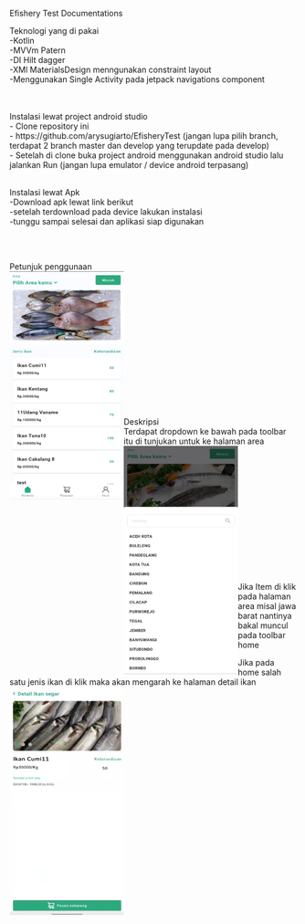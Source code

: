 Efishery Test Documentations

Teknologi yang di pakai <br>
-Kotlin <br>
-MVVm Patern <br>
-DI Hilt dagger <br>
-XMl MaterialsDesign menngunakan constraint layout <br>
-Menggunakan Single Activity pada jetpack navigations component

<br>
<br>
Instalasi lewat project android studio <br>
- Clone repository ini <br>
- https://github.com/arysugiarto/EfisheryTest  (jangan lupa pilih branch, terdapat 2 branch master dan develop yang terupdate pada develop) <br>
- Setelah di clone buka project android menggunakan android studio lalu jalankan Run (jangan lupa emulator / device android terpasang)<br>

<br>

Instalasi lewat Apk <br>
-Download apk lewat link berikut <br>
-setelah terdownload pada device lakukan instalasi <br>
-tunggu sampai selesai dan aplikasi siap digunakan

<br>
<br>

Petunjuk penggunaan <br>
<img align="left" src="ss/1.png" width="200" height="400"> <br><br><br><br><br><br><br><br><br><br><br><br><br><br><br>
Deskripsi <br>
Terdapat dropdown ke bawah pada toolbar itu di tunjukan untuk ke halaman area
<img align="left" src="ss/2.png" width="200" height="400"> <br><br><br><br><br><br><br><br><br><br><br><br><br><br><br>
Jika Item di klik pada halaman area misal jawa barat nantinya bakal muncul pada toolbar home<br>

Jika pada home salah satu jenis ikan di klik maka akan mengarah ke halaman detail ikan
<img align="left" src="ss/3.png" width="200" height="400"> <br><br><br><br><br><br><br><br><br><br><br><br><br><br><br>



